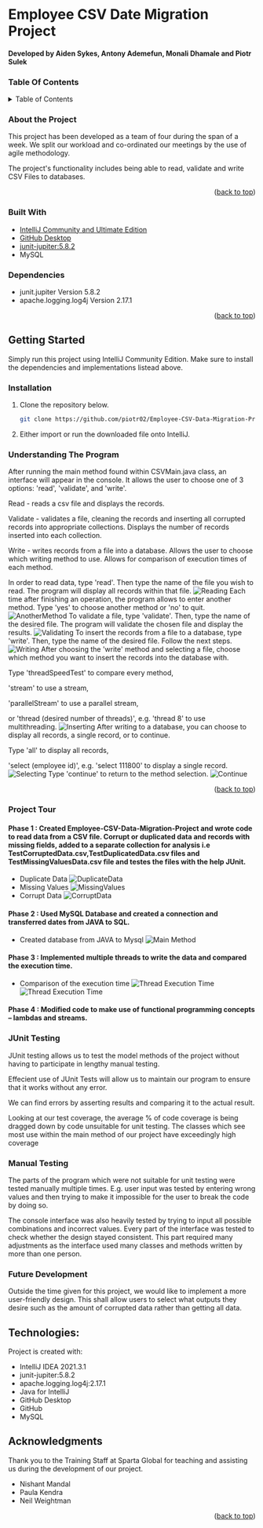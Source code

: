 # Employee CSV Date Migration Project

#### Developed by Aiden Sykes, Antony Ademefun, Monali Dhamale and Piotr Sulek




### Table Of Contents

<!-- TABLE OF CONTENTS -->
<details>
  <summary>Table of Contents</summary>
  <ol>
    <li>
      <a href="#about-the-project">About The Project</a>
      <ul>
        <li><a href="#built-with">Built With</a></li>
        <li><a href="#dependencies">Dependencies</a></li>
      </ul>
    </li>
    <li>
      <a href="#getting-started">Getting Started</a>
      <ul>
        <li><a href="#installation">Installation</a></li>
        <li><a href="#understanding-the-program">Understanding The Program</a></li>
      </ul>
    </li>
    <li>
      <a href="#project-tour">Project Tour</a>
      <ul>
        <li><a href="#phase-1">Phase 1</a></li>
        <li><a href="#phase-2">Phase 2</a></li>
        <li><a href="#phase-3">Phase 3</a></li>
        <li><a href="#phase-4">Phase 4</a></li>
      </ul>
    </li>
    <li><a href="#junit-testing">JUnit Testing</a></li>
    <li><a href="#manual-testing">Manual Testing</a></li>
    <li><a href="#future-development">Future Development</a></li>
    <li><a href="#technologies">Technologies</a></li>
    <li><a href="#acknowledgements">Acknowledgements</a></li>
  </ol>
</details>

### About the Project

This project has been developed as a team of four during the span of a week. We split our workload and co-ordinated our meetings by the use of agile methodology.




The project's functionality includes being able to read, validate and write CSV Files to databases.


<p align="right">(<a href="#top">back to top</a>)</p>

### Built With

* [IntelliJ Community and Ultimate Edition](https://www.jetbrains.com/idea/)
* [GitHub Desktop](https://desktop.github.com)
* [junit-jupiter:5.8.2](https://junit.org/junit5/docs/current/user-guide/)
* MySQL

### Dependencies

* junit.jupiter Version 5.8.2
* apache.logging.log4j Version 2.17.1


<p align="right">(<a href="#top">back to top</a>)</p>


## Getting Started

Simply run this project using IntelliJ Community Edition. Make sure to install the dependencies and implementations listead above.

### Installation

1. Clone the repository below.
   ```sh
   git clone https://github.com/piotr02/Employee-CSV-Data-Migration-Project.git
   ```
2. Either import or run the downloaded file onto IntelliJ.

### Understanding The Program
After running the main method found within CSVMain.java class, an interface
will appear in the console. It allows the user to choose one of 3 options:
'read', 'validate', and 'write'.

Read - reads a csv file and displays the records.

Validate - validates a file, cleaning the records and inserting all
corrupted records into appropriate collections. Displays the number of
records inserted into each collection.

Write - writes records from a file into a database. Allows the user to choose
which writing method to use. Allows for comparison of execution times of
each method.

In order to read data, type 'read'. Then type the name
of the file you wish to read. The program will display
all records within that file.
  ![Reading](reading.jpg)
Each time after finishing an operation, the program
allows to enter another method. Type 'yes' to choose
another method or 'no' to quit.
  ![AnotherMethod](anotherMethod.jpg)
To validate a file, type 'validate'. Then, type the name
of the desired file. The program will validate the chosen
file and display the results.
  ![Validating](validating.jpg)
To insert the records from a file to a database, type
'write'. Then, type the name of the desired file.
Follow the next steps.
  ![Writing](writing.jpg)
After choosing the 'write' method and selecting a file,
choose which method you want to insert the records
into the database with. 

Type 'threadSpeedTest' to compare every method,

'stream' to use a stream,

'parallelStream' to use a parallel stream,

or 'thread (desired number of threads)', e.g. 'thread 8'
to use multithreading.
  ![Inserting](inserting.jpg)
After writing to a database, you can choose to display
all records, a single record, or to continue.

Type 'all' to display all records,

'select (employee id)', e.g. 'select 111800'
to display a single record.
  ![Selecting](selecting.jpg)
Type 'continue' to return to the method selection.
  ![Continue](continue.jpg)


<p align="right">(<a href="#top">back to top</a>)</p>


### Project Tour

#### Phase 1 : Created Employee-CSV-Data-Migration-Project and wrote code to read data from a CSV file. Corrupt or duplicated data and records with missing fields,              added to a separate collection for analysis i.e TestCorruptedData.csv,TestDuplicatedData.csv files and TestMissingValuesData.csv file and testes the files with the            help JUnit.
* Duplicate Data
             ![DuplicateData](DuplicateData.png)
* Missing Values
             ![MissingValues](MissingValues.png)
* Corrupt Data
              ![CorruptData](CorruptData.png)
             
#### Phase 2 : Used MySQL Database and created a connection and transferred dates from JAVA to SQL. 
* Created database  from JAVA to Mysql
![Main Method](CreateDatabase.png)

#### Phase 3 : Implemented multiple threads to write the data and compared the execution time. 

* Comparison of the execution time
  ![Thread Execution Time](Threadexecution.png)
  ![Thread Execution Time](graph.png)
#### Phase 4 : Modified code to make use of functional programming concepts – lambdas and streams.

### JUnit Testing

JUnit testing allows us to test the model methods of the project without having to participate in lengthy manual testing.

Effecient use of JUnit Tests will allow us to maintain our program to ensure that it works without any error.

We can find errors by asserting  results and comparing it to the actual result.

Looking at our test coverage, the average % of code coverage is being dragged down by code unsuitable for unit testing. The classes which see most use within the main method of our project have exceedingly high coverage

### Manual Testing

The parts of the program which were not suitable for unit testing were
tested manually multiple times. E.g. user input was tested by entering wrong
values and then trying to make it impossible for the user to break the code by doing so.

The console interface was also heavily tested by trying to input all
possible combinations and incorrect values. Every part of the interface was
tested to check whether the design stayed consistent. This part required
many adjustments as the interface used many classes and methods written by
more than one person.

### Future Development

Outside the time given for this project, we would like to implement a more user-friendly design. This shall allow users to select what outputs they desire such as the amount of corrupted data rather than getting all data.


## Technologies:

Project is created with:
* IntelliJ IDEA 2021.3.1
* junit-jupiter:5.8.2
* apache.logging.log4j:2.17.1
* Java for IntelliJ
* GitHub Desktop
* GitHub
* MySQL

<!-- ACKNOWLEDGMENTS -->
## Acknowledgments

Thank you to the Training Staff at Sparta Global for teaching and assisting us during the development of our project.

* Nishant Mandal
* Paula Kendra
* Neil Weightman

<p align="right">(<a href="#top">back to top</a>)</p>